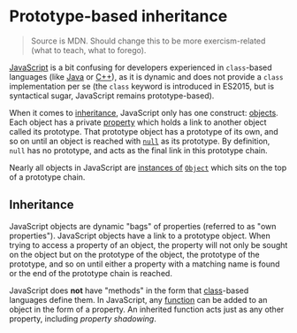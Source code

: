 # Prototype-based inheritance

> Source is MDN. Should change this to be more exercism-related (what to teach, what to forego).

[JavaScript][language-javascript] is a bit confusing for developers experienced in `class`-based languages (like [Java][language-java] or [C++][language-cplusplus]), as it is dynamic and does not provide a `class` implementation per se (the `class` keyword is introduced in ES2015, but is syntactical sugar, JavaScript remains prototype-based).

When it comes to [inheritance][concept-inheritance], JavaScript only has one construct: [objects][type-object]. Each object has a private [property][concept-property] which holds a link to another object called its prototype. That prototype object has a prototype of its own, and so on until an object is reached with [`null`][type-null] as its prototype. By definition, `null` has no prototype, and acts as the final link in this prototype chain.

Nearly all objects in JavaScript are [instances of][keyword-instanceof] [`Object`][global-objects-object] which sits on the top of a prototype chain.

## Inheritance

JavaScript objects are dynamic "bags" of properties (referred to as "own properties"). JavaScript objects have a link to a prototype object. When trying to access a property of an object, the property will not only be sought on the object but on the prototype of the object, the prototype of the prototype, and so on until either a property with a matching name is found or the end of the prototype chain is reached.

JavaScript does **not** have "methods" in the form that [class][concept-class]-based languages define them. In JavaScript, any [function][type-function] can be added to an object in the form of a property. An inherited function acts just as any other property, including _property shadowing_.


[concept-class]: ../../../../reference/concepts/classes.md
[concept-inheritance]: ../../../../reference/concepts/inheritance.md
[concept-property]: ../../../../reference/concepts/state.md
[keyword-instanceof]: ../keywords/instanceof.md
[language-cplusplus]: ../../../languages/cplusplus/README.md
[language-java]: ../../../languages/java/README.md
[language-javascript]: ../../../languages/javascript/README.md
[global-objects-object]: ../../../languages/javascript/objects/object.md
[type-object]: ../../../../reference/types/object.md
[type-null]: ../../../../reference/types/null.md
[type-function]: ../../../../reference/types/function.md
